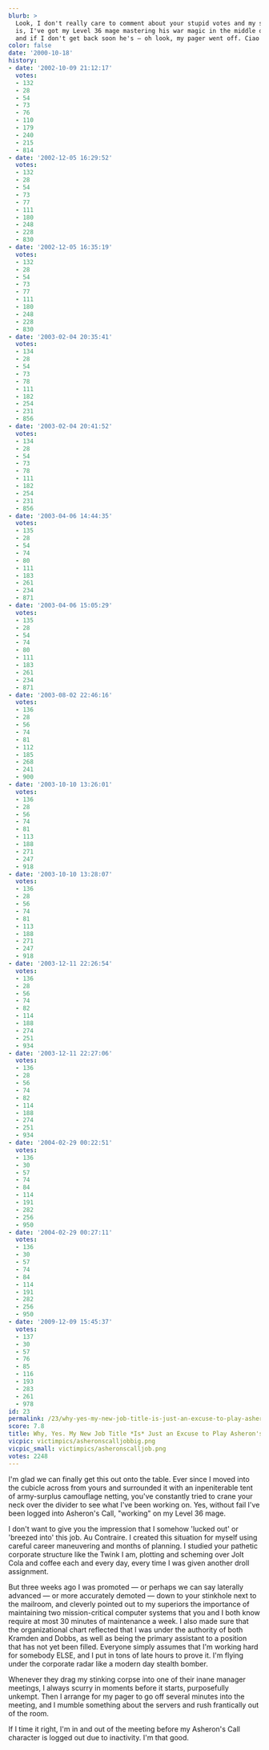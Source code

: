 ```yaml
---
blurb: >
  Look, I don't really care to comment about your stupid votes and my score. Fact
  is, I've got my Level 36 mage mastering his war magic in the middle of the direlands
  and if I don't get back soon he's — oh look, my pager went off. Ciao!
color: false
date: '2000-10-18'
history:
- date: '2002-10-09 21:12:17'
  votes:
  - 132
  - 28
  - 54
  - 73
  - 76
  - 110
  - 179
  - 240
  - 215
  - 814
- date: '2002-12-05 16:29:52'
  votes:
  - 132
  - 28
  - 54
  - 73
  - 77
  - 111
  - 180
  - 248
  - 228
  - 830
- date: '2002-12-05 16:35:19'
  votes:
  - 132
  - 28
  - 54
  - 73
  - 77
  - 111
  - 180
  - 248
  - 228
  - 830
- date: '2003-02-04 20:35:41'
  votes:
  - 134
  - 28
  - 54
  - 73
  - 78
  - 111
  - 182
  - 254
  - 231
  - 856
- date: '2003-02-04 20:41:52'
  votes:
  - 134
  - 28
  - 54
  - 73
  - 78
  - 111
  - 182
  - 254
  - 231
  - 856
- date: '2003-04-06 14:44:35'
  votes:
  - 135
  - 28
  - 54
  - 74
  - 80
  - 111
  - 183
  - 261
  - 234
  - 871
- date: '2003-04-06 15:05:29'
  votes:
  - 135
  - 28
  - 54
  - 74
  - 80
  - 111
  - 183
  - 261
  - 234
  - 871
- date: '2003-08-02 22:46:16'
  votes:
  - 136
  - 28
  - 56
  - 74
  - 81
  - 112
  - 185
  - 268
  - 241
  - 900
- date: '2003-10-10 13:26:01'
  votes:
  - 136
  - 28
  - 56
  - 74
  - 81
  - 113
  - 188
  - 271
  - 247
  - 918
- date: '2003-10-10 13:28:07'
  votes:
  - 136
  - 28
  - 56
  - 74
  - 81
  - 113
  - 188
  - 271
  - 247
  - 918
- date: '2003-12-11 22:26:54'
  votes:
  - 136
  - 28
  - 56
  - 74
  - 82
  - 114
  - 188
  - 274
  - 251
  - 934
- date: '2003-12-11 22:27:06'
  votes:
  - 136
  - 28
  - 56
  - 74
  - 82
  - 114
  - 188
  - 274
  - 251
  - 934
- date: '2004-02-29 00:22:51'
  votes:
  - 136
  - 30
  - 57
  - 74
  - 84
  - 114
  - 191
  - 282
  - 256
  - 950
- date: '2004-02-29 00:27:11'
  votes:
  - 136
  - 30
  - 57
  - 74
  - 84
  - 114
  - 191
  - 282
  - 256
  - 950
- date: '2009-12-09 15:45:37'
  votes:
  - 137
  - 30
  - 57
  - 76
  - 85
  - 116
  - 193
  - 283
  - 261
  - 978
id: 23
permalink: /23/why-yes-my-new-job-title-is-just-an-excuse-to-play-asherons-call-all-day/
score: 7.8
title: Why, Yes. My New Job Title *Is* Just an Excuse to Play Asheron's Call All Day.
vicpic: victimpics/asheronscalljobbig.png
vicpic_small: victimpics/asheronscalljob.png
votes: 2248
---
```


I'm glad we can finally get this out onto the table. Ever since I moved
into the cubicle across from yours and surrounded it with an
inpeniterable tent of army-surplus camouflage netting, you've constantly
tried to crane your neck over the divider to see what I've been working
on. Yes, without fail I've been logged into Asheron's Call, "working" on
my Level 36 mage.

I don't want to give you the impression that I somehow 'lucked out' or
'breezed into' this job. Au Contraire. I created this situation for
myself using careful career maneuvering and months of planning. I
studied your pathetic corporate structure like the Twink I am, plotting
and scheming over Jolt Cola and coffee each and every day, every time I
was given another droll assignment.

But three weeks ago I was promoted — or perhaps we can say laterally
advanced — or more accurately demoted — down to your stinkhole next to
the mailroom, and cleverly pointed out to my superiors the importance of
maintaining two mission-critical computer systems that you and I both
know require at most 30 minutes of maintenance a week. I also made sure
that the organizational chart reflected that I was under the authority
of both Kramden and Dobbs, as well as being the primary assistant to a
position that has not yet been filled. Everyone simply assumes that I'm
working hard for somebody ELSE, and I put in tons of late hours to prove
it. I'm flying under the corporate radar like a modern day stealth
bomber.

Whenever they drag my stinking corpse into one of their inane manager
meetings, I always scurry in moments before it starts, purposefully
unkempt. Then I arrange for my pager to go off several minutes into the
meeting, and I mumble something about the servers and rush frantically
out of the room.

If I time it right, I'm in and out of the meeting before my Asheron's
Call character is logged out due to inactivity. I'm that good.
